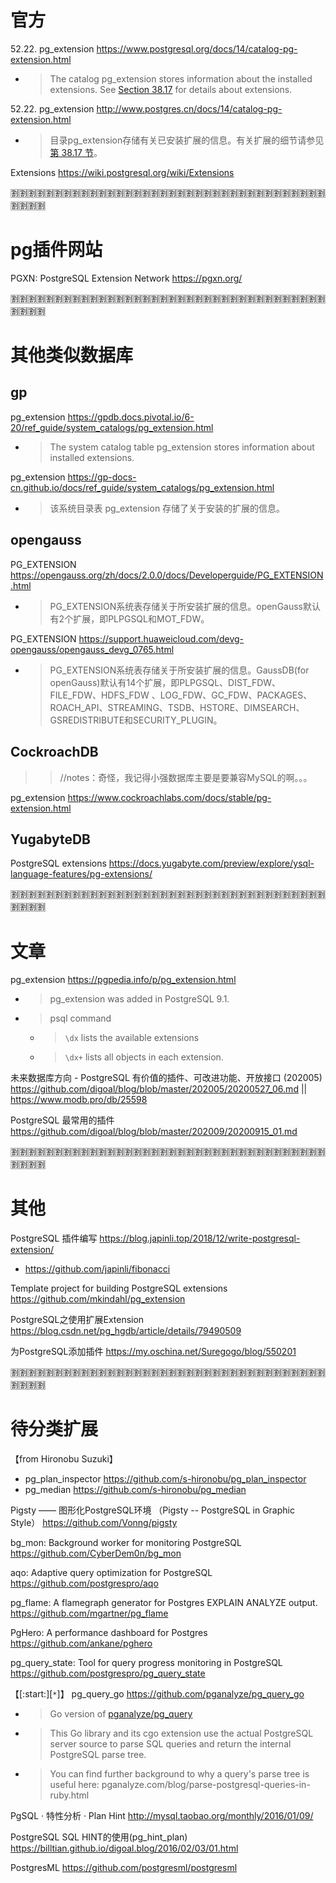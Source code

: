 
# 官方

52.22. pg_extension https://www.postgresql.org/docs/14/catalog-pg-extension.html
- > The catalog pg_extension stores information about the installed extensions. See [Section 38.17](https://www.postgresql.org/docs/14/extend-extensions.html) for details about extensions.

52.22. pg_extension http://www.postgres.cn/docs/14/catalog-pg-extension.html
- > 目录pg_extension存储有关已安装扩展的信息。有关扩展的细节请参见[第 38.17 节](http://www.postgres.cn/docs/14/extend-extensions.html)。

Extensions https://wiki.postgresql.org/wiki/Extensions

:u5272::u5272::u5272::u5272::u5272::u5272::u5272::u5272::u5272::u5272::u5272::u5272::u5272::u5272::u5272::u5272::u5272::u5272::u5272::u5272::u5272::u5272::u5272::u5272::u5272::u5272::u5272::u5272::u5272::u5272::u5272::u5272::u5272::u5272::u5272::u5272::u5272::u5272::u5272::u5272:

# pg插件网站

PGXN: PostgreSQL Extension Network https://pgxn.org/

:u5272::u5272::u5272::u5272::u5272::u5272::u5272::u5272::u5272::u5272::u5272::u5272::u5272::u5272::u5272::u5272::u5272::u5272::u5272::u5272::u5272::u5272::u5272::u5272::u5272::u5272::u5272::u5272::u5272::u5272::u5272::u5272::u5272::u5272::u5272::u5272::u5272::u5272::u5272::u5272:

# 其他类似数据库

## gp

pg_extension https://gpdb.docs.pivotal.io/6-20/ref_guide/system_catalogs/pg_extension.html
- > The system catalog table pg_extension stores information about installed extensions.

pg_extension https://gp-docs-cn.github.io/docs/ref_guide/system_catalogs/pg_extension.html
- > 该系统目录表 pg_extension 存储了关于安装的扩展的信息。

## opengauss

PG_EXTENSION https://opengauss.org/zh/docs/2.0.0/docs/Developerguide/PG_EXTENSION.html
- > PG_EXTENSION系统表存储关于所安装扩展的信息。openGauss默认有2个扩展，即PLPGSQL和MOT_FDW。

PG_EXTENSION https://support.huaweicloud.com/devg-opengauss/opengauss_devg_0765.html
- > PG_EXTENSION系统表存储关于所安装扩展的信息。GaussDB(for openGauss)默认有14个扩展，即PLPGSQL、DIST_FDW、FILE_FDW、HDFS_FDW 、LOG_FDW、GC_FDW、PACKAGES、ROACH_API、STREAMING、TSDB、HSTORE、DIMSEARCH、GSREDISTRIBUTE和SECURITY_PLUGIN。

## CockroachDB
>> //notes：奇怪，我记得小强数据库主要是要兼容MySQL的啊。。。

pg_extension https://www.cockroachlabs.com/docs/stable/pg-extension.html

## YugabyteDB

PostgreSQL extensions https://docs.yugabyte.com/preview/explore/ysql-language-features/pg-extensions/

:u5272::u5272::u5272::u5272::u5272::u5272::u5272::u5272::u5272::u5272::u5272::u5272::u5272::u5272::u5272::u5272::u5272::u5272::u5272::u5272::u5272::u5272::u5272::u5272::u5272::u5272::u5272::u5272::u5272::u5272::u5272::u5272::u5272::u5272::u5272::u5272::u5272::u5272::u5272::u5272:

# 文章

pg_extension https://pgpedia.info/p/pg_extension.html
- > pg_extension was added in PostgreSQL 9.1.
- > psql command
  * > `\dx` lists the available extensions
  * > `\dx+` lists all objects in each extension.

未来数据库方向 - PostgreSQL 有价值的插件、可改进功能、开放接口 (202005) https://github.com/digoal/blog/blob/master/202005/20200527_06.md || https://www.modb.pro/db/25598

PostgreSQL 最常用的插件 https://github.com/digoal/blog/blob/master/202009/20200915_01.md

:u5272::u5272::u5272::u5272::u5272::u5272::u5272::u5272::u5272::u5272::u5272::u5272::u5272::u5272::u5272::u5272::u5272::u5272::u5272::u5272::u5272::u5272::u5272::u5272::u5272::u5272::u5272::u5272::u5272::u5272::u5272::u5272::u5272::u5272::u5272::u5272::u5272::u5272::u5272::u5272:

# 其他

PostgreSQL 插件编写 https://blog.japinli.top/2018/12/write-postgresql-extension/
- https://github.com/japinli/fibonacci

Template project for building PostgreSQL extensions https://github.com/mkindahl/pg_extension

PostgreSQL之使用扩展Extension https://blog.csdn.net/pg_hgdb/article/details/79490509

为PostgreSQL添加插件 https://my.oschina.net/Suregogo/blog/550201

:u5272::u5272::u5272::u5272::u5272::u5272::u5272::u5272::u5272::u5272::u5272::u5272::u5272::u5272::u5272::u5272::u5272::u5272::u5272::u5272::u5272::u5272::u5272::u5272::u5272::u5272::u5272::u5272::u5272::u5272::u5272::u5272::u5272::u5272::u5272::u5272::u5272::u5272::u5272::u5272:

# 待分类扩展

【from Hironobu Suzuki】
- pg_plan_inspector https://github.com/s-hironobu/pg_plan_inspector
- pg_median https://github.com/s-hironobu/pg_median

Pigsty —— 图形化PostgreSQL环境 （Pigsty -- PostgreSQL in Graphic Style） https://github.com/Vonng/pigsty

bg_mon: Background worker for monitoring PostgreSQL https://github.com/CyberDem0n/bg_mon

aqo: Adaptive query optimization for PostgreSQL https://github.com/postgrespro/aqo

pg_flame: A flamegraph generator for Postgres EXPLAIN ANALYZE output. https://github.com/mgartner/pg_flame

PgHero: A performance dashboard for Postgres https://github.com/ankane/pghero

pg_query_state: Tool for query progress monitoring in PostgreSQL https://github.com/postgrespro/pg_query_state

【[:start:][`*`]】 pg_query_go https://github.com/pganalyze/pg_query_go
- > Go version of [pganalyze/pg_query](https://pganalyze.com/blog/parse-postgresql-queries-in-ruby)
- > This Go library and its cgo extension use the actual PostgreSQL server source to parse SQL queries and return the internal PostgreSQL parse tree.
- > You can find further background to why a query's parse tree is useful here: pganalyze.com/blog/parse-postgresql-queries-in-ruby.html

PgSQL · 特性分析 · Plan Hint http://mysql.taobao.org/monthly/2016/01/09/

PostgreSQL SQL HINT的使用(pg_hint_plan) https://billtian.github.io/digoal.blog/2016/02/03/01.html

PostgresML https://github.com/postgresml/postgresml
